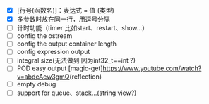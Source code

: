 + [x] [行号(函数名)]：表达式 = 值 (类型)
+ [x] 多参数时放在同一行，用逗号分隔
+ [ ] 计时功能（timer 比如start、restart、show...）
+ [ ] config the ostream
+ [ ] config the output container length
+ [ ] config expression output
+ [ ] integral size(无法做到 因为int32_t==int ?)
+ [ ] POD easy output [magic-get]<https://www.youtube.com/watch?v=abdeAew3gmQ>(reflection)
+ [ ] empty debug
+ [ ] support for queue、stack...(string view?)